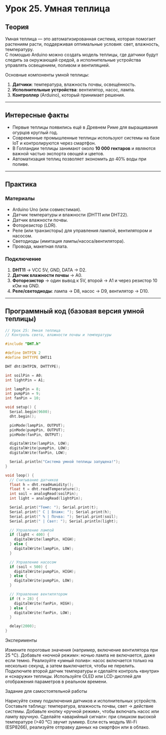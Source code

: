 # Урок 25. Умная теплица

## Теория  

Умная теплица — это автоматизированная система, которая помогает растениям расти, поддерживая оптимальные условия: свет, влажность, температуру.  
С помощью Arduino можно создать модель теплицы, где датчики будут следить за окружающей средой, а исполнительные устройства управлять освещением, поливом и вентиляцией.  

Основные компоненты умной теплицы:  
1. **Датчики**: температура, влажность почвы, освещённость.  
2. **Исполнительные устройства**: вентилятор, насос, лампа.  
3. **Контроллер** (Arduino), который принимает решения.  

---

## Интересные факты  

- Первые теплицы появились ещё в Древнем Риме для выращивания огурцов круглый год.  
- Современные промышленные теплицы используют системы на базе IoT и контролируются через смартфон.  
- В Голландии теплицы занимают около **10 000 гектаров** и являются важной частью экспорта овощей и цветов.  
- Автоматизация теплиц позволяет экономить до 40% воды при поливе.  

---

## Практика  

### Материалы  

- Arduino Uno (или совместимая).  
- Датчик температуры и влажности (DHT11 или DHT22).  
- Датчик влажности почвы.  
- Фоторезистор (LDR).  
- Реле (или транзисторы) для управления лампой, вентилятором и насосом.  
- Светодиоды (имитация лампы/насоса/вентилятора).  
- Провода, макетная плата.  

### Подключение  

1. **DHT11** → VCC 5V, GND, DATA → D2.  
2. **Датчик влажности почвы** → A0.  
3. **Фоторезистор** → один вывод к 5V, второй → A1 и через резистор 10 кОм на GND.  
4. **Реле/светодиоды**: лампа → D8, насос → D9, вентилятор → D10.  

---

## Программный код (базовая версия умной теплицы)

```cpp
// Урок 25: Умная теплица
// Контроль света, влажности почвы и температуры

#include "DHT.h"

#define DHTPIN 2
#define DHTTYPE DHT11

DHT dht(DHTPIN, DHTTYPE);

int soilPin = A0;
int lightPin = A1;

int lampPin = 8;
int pumpPin = 9;
int fanPin = 10;

void setup() {
  Serial.begin(9600);
  dht.begin();

  pinMode(lampPin, OUTPUT);
  pinMode(pumpPin, OUTPUT);
  pinMode(fanPin, OUTPUT);

  digitalWrite(lampPin, LOW);
  digitalWrite(pumpPin, LOW);
  digitalWrite(fanPin, LOW);

  Serial.println("Система умной теплицы запущена!");
}

void loop() {
  // Считывание датчиков
  float h = dht.readHumidity();
  float t = dht.readTemperature();
  int soil = analogRead(soilPin);
  int light = analogRead(lightPin);

  Serial.print("Темп: "); Serial.print(t);
  Serial.print(" C | Влажн: "); Serial.print(h);
  Serial.print(" % | Почва: "); Serial.print(soil);
  Serial.print(" | Свет: "); Serial.println(light);

  // Управление лампой
  if (light < 400) {
    digitalWrite(lampPin, HIGH);
  } else {
    digitalWrite(lampPin, LOW);
  }

  // Управление насосом
  if (soil < 500) {
    digitalWrite(pumpPin, HIGH);
  } else {
    digitalWrite(pumpPin, LOW);
  }

  // Управление вентилятором
  if (t > 28) {
    digitalWrite(fanPin, HIGH);
  } else {
    digitalWrite(fanPin, LOW);
  }

  delay(2000);
}

```

Эксперименты

Измените пороговые значения (например, включение вентилятора при 25 °C).
Добавьте «ночной режим»: ночью лампа не включается, даже если темно.
Реализуйте «умный полив»: насос включается только на несколько секунд, а затем выключается, чтобы не перелить.
Подключите второй датчик температуры и сделайте контроль «внутри» и «снаружи» теплицы.
Используйте OLED или LCD-дисплей для отображения параметров в реальном времени.

Задание для самостоятельной работы

Нарисуйте схему подключения датчиков и исполнительных устройств.
Составьте таблицу: температура, влажность почвы, свет → действие системы.
Добавьте кнопку «ручной режим», чтобы включать насос или лампу вручную.
Сделайте «аварийный сигнал»: при слишком высокой температуре (>40 °C) звучит зуммер.
Если есть модуль Wi-Fi (ESP8266), реализуйте отправку данных на смартфон или в облако.
